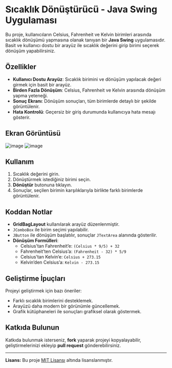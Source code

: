 # Sıcaklık Dönüştürücü - Java Swing Uygulaması

Bu proje, kullanıcıların Celsius, Fahrenheit ve Kelvin birimleri arasında sıcaklık dönüşümü yapmasına olanak tanıyan bir **Java Swing** uygulamasıdır. Basit ve kullanıcı dostu bir arayüz ile sıcaklık değerini girip birimi seçerek dönüşüm yapabilirsiniz. 

## Özellikler

- **Kullanıcı Dostu Arayüz**: Sıcaklık birimini ve dönüşüm yapılacak değeri girmek için basit bir arayüz.
- **Birden Fazla Dönüşüm**: Celsius, Fahrenheit ve Kelvin arasında dönüşüm yapma yeteneği.
- **Sonuç Ekranı**: Dönüşüm sonuçları, tüm birimlerde detaylı bir şekilde görüntülenir.
- **Hata Kontrolü**: Geçersiz bir giriş durumunda kullanıcıya hata mesajı gösterir.

## Ekran Görüntüsü
![image](https://github.com/user-attachments/assets/d00b0012-1acd-4463-8198-47c2d667e6d3)
![image](https://github.com/user-attachments/assets/2acd7f0c-1531-41c6-b424-d6d0840930bf)

## Kullanım

1. Sıcaklık değerini girin.
2. Dönüştürmek istediğiniz birimi seçin.
3. **Dönüştür** butonuna tıklayın.
4. Sonuçlar, seçilen birimin karşılıklarıyla birlikte farklı birimlerde görüntülenir.

## Koddan Notlar

- **GridBagLayout** kullanılarak arayüz düzenlenmiştir.
- `JComboBox` ile birim seçimi yapılabilir.
- `JButton` ile dönüşüm başlatılır, sonuçlar `JTextArea` alanında gösterilir.
- **Dönüşüm Formülleri**:
  - Celsius’tan Fahrenheit’e: `(Celsius * 9/5) + 32`
  - Fahrenheit’ten Celsius’a: `(Fahrenheit - 32) * 5/9`
  - Celsius’tan Kelvin’e: `Celsius + 273.15`
  - Kelvin’den Celsius’a: `Kelvin - 273.15`

## Geliştirme İpuçları

Projeyi geliştirmek için bazı öneriler:
- Farklı sıcaklık birimlerini desteklemek.
- Arayüzü daha modern bir görünümle güncellemek.
- Grafik kütüphaneleri ile sonuçları grafiksel olarak göstermek.

## Katkıda Bulunun

Katkıda bulunmak isterseniz, **fork** yaparak projeyi kopyalayabilir, geliştirmelerinizi ekleyip **pull request** gönderebilirsiniz.

---

**Lisans:** Bu proje [MIT Lisansı](LICENSE) altında lisanslanmıştır.
